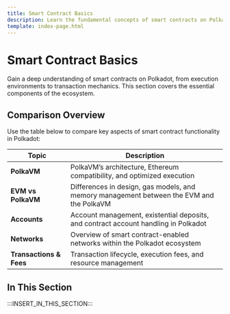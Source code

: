 ```yaml
---
title: Smart Contract Basics
description: Learn the fundamental concepts of smart contracts on Polkadot, including PolkaVM, account management, networks, and transaction mechanics.
template: index-page.html
---
```


# Smart Contract Basics

Gain a deep understanding of smart contracts on Polkadot, from execution environments to transaction mechanics. This section covers the essential components of the ecosystem.

## Comparison Overview

Use the table below to compare key aspects of smart contract functionality in Polkadot:

| Topic                   | Description                                                                              |
| ----------------------- | ---------------------------------------------------------------------------------------- |
| **PolkaVM**             | PolkaVM’s architecture, Ethereum compatibility, and optimized execution                  |
| **EVM vs PolkaVM**      | Differences in design, gas models, and memory management between the EVM and the PolkaVM |
| **Accounts**            | Account management, existential deposits, and contract account handling in Polkadot      |
| **Networks**            | Overview of smart contract-enabled networks within the Polkadot ecosystem                |
| **Transactions & Fees** | Transaction lifecycle, execution fees, and resource management                           |

## In This Section

:::INSERT_IN_THIS_SECTION:::
